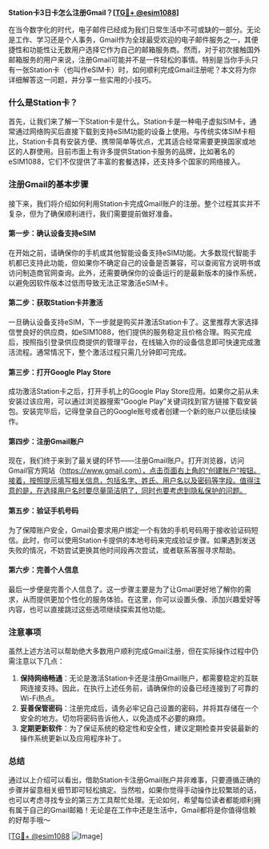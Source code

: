 **Station卡3日卡怎么注册Gmail？[[TG💪+ @esim1088](https://t.me/s/esim1088)]**

在当今数字化的时代，电子邮件已经成为我们日常生活中不可或缺的一部分。无论是工作、学习还是个人事务，Gmail作为全球最受欢迎的电子邮件服务之一，其便捷性和功能性让无数用户选择它作为自己的邮箱服务商。然而，对于初次接触国外邮箱服务的用户来说，注册Gmail可能并不是一件轻松的事情。特别是当你手头只有一张Station卡（也叫作eSIM卡）时，如何顺利完成Gmail注册呢？本文将为你详细解答这一问题，并分享一些实用的小技巧。

### 什么是Station卡？

首先，让我们来了解一下Station卡是什么。Station卡是一种电子虚拟SIM卡，通常通过网络购买后直接下载到支持eSIM功能的设备上使用。与传统实体SIM卡相比，Station卡具有安装方便、携带简单等优点，尤其适合经常需要更换国家或地区的人群使用。目前市面上有许多提供Station卡服务的品牌，比如著名的eSIM1088，它们不仅提供了丰富的套餐选择，还支持多个国家的网络接入。

### 注册Gmail的基本步骤

接下来，我们将介绍如何利用Station卡完成Gmail账户的注册。整个过程其实并不复杂，但为了确保顺利进行，我们需要提前做好准备。

#### 第一步：确认设备支持eSIM

在开始之前，请确保你的手机或其他智能设备支持eSIM功能。大多数现代智能手机都已支持此功能，但如果你不确定自己的设备是否兼容，可以查阅官方说明书或访问制造商官网查询。此外，还需要确保你的设备运行的是最新版本的操作系统，以避免因软件版本过低而导致无法正常激活eSIM卡。

#### 第二步：获取Station卡并激活

一旦确认设备支持eSIM，下一步就是购买并激活Station卡了。这里推荐大家选择信誉良好的供应商，如eSIM1088，他们提供的服务稳定且价格合理。购买完成后，按照指引登录供应商提供的管理平台，在线输入你的设备信息即可快速完成激活流程。通常情况下，整个激活过程只需几分钟即可完成。

#### 第三步：打开Google Play Store

成功激活Station卡之后，打开手机上的Google Play Store应用。如果你之前从未安装过该应用，可以通过浏览器搜索“Google Play”关键词找到官方链接下载安装包。安装完毕后，记得登录自己的Google账号或者创建一个新的账户以便后续操作。

#### 第四步：注册Gmail账户

现在，我们终于来到了最关键的环节——注册Gmail账户。打开浏览器，访问Gmail官方网站（https://www.gmail.com），点击页面右上角的“创建账户”按钮。接着，按照提示填写相关信息，包括名字、姓氏、用户名以及密码等字段。值得注意的是，在选择用户名时要尽量简洁明了，同时也要考虑到隐私保护的问题。

#### 第五步：验证手机号码

为了保障账户安全，Gmail会要求用户绑定一个有效的手机号码用于接收验证码短信。此时，你可以使用Station卡提供的本地号码来完成验证步骤。如果遇到发送失败的情况，不妨尝试更换其他时间段再次尝试，或者联系客服寻求帮助。

#### 第六步：完善个人信息

最后一步便是完善个人信息了。这一步骤主要是为了让Gmail更好地了解你的需求，从而提供更加个性化的服务体验。在这里，你可以设置头像、添加兴趣爱好等内容，也可以直接跳过这些选项继续探索其他功能。

### 注意事项

虽然上述方法可以帮助绝大多数用户顺利完成Gmail注册，但在实际操作过程中仍需注意以下几点：

1. **保持网络畅通**：无论是激活Station卡还是注册Gmail账户，都需要稳定的互联网连接支持。因此，在执行上述任务前，请确保你的设备已经连接到了可靠的Wi-Fi热点。
2. **妥善保管密码**：注册完成后，请务必牢记自己设置的密码，并将其存储在一个安全的地方。切勿将密码告诉他人，以免造成不必要的麻烦。
3. **定期更新软件**：为了保证系统的稳定性和安全性，建议定期检查并安装最新的操作系统更新以及应用程序补丁。

### 总结

通过以上介绍可以看出，借助Station卡注册Gmail账户并非难事，只要遵循正确的步骤并留意相关细节即可轻松搞定。当然啦，如果你觉得手动操作比较繁琐的话，也可以考虑寻找专业的第三方工具帮忙处理。无论如何，希望每位读者都能顺利拥有属于自己的Gmail邮箱！无论是在工作中还是生活中，Gmail都将是你值得信赖的好帮手哦～

[[TG💪+ @esim1088](https://t.me/s/esim1088) ![Image](https://i.postimg.cc/4NQfJmqS/Snipaste-2025-05-13-00-14-12.png)]